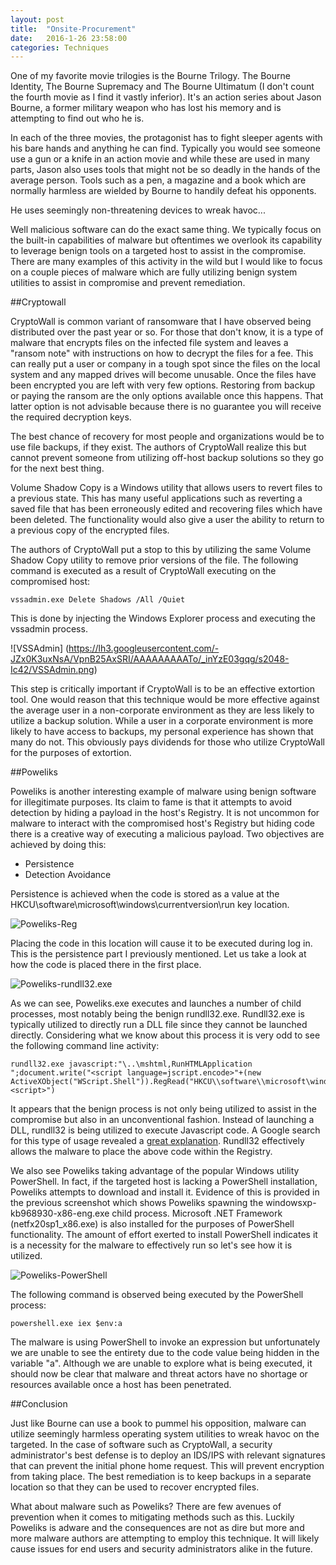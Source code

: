 ```yaml
---
layout: post
title:  "Onsite-Procurement"
date:   2016-1-26 23:58:00
categories: Techniques
---
```


One of my favorite movie trilogies is the Bourne Trilogy. The Bourne Identity, The Bourne Supremacy and The Bourne Ultimatum (I don't count the fourth movie as I find it vastly inferior). It's an action series about Jason Bourne, a former military weapon who has lost his memory and is attempting to find out who he is.  

In each of the three movies, the protagonist has to fight sleeper agents with his bare hands and anything he can find. Typically you would see someone use a gun or a knife in an action movie and while these are used in many parts, Jason also uses tools that might not be so deadly in the hands of the average person. Tools such as a pen, a magazine and a book which are normally harmless are wielded by Bourne to handily defeat his opponents.  

He uses seemingly non-threatening devices to wreak havoc...

Well malicious software can do the exact same thing. We typically focus on the built-in capabilities of malware but oftentimes we overlook its capability to leverage benign tools on a targeted host to assist in the compromise. There are many examples of this activity in the wild but I would like to focus on a couple pieces of malware which are fully utilizing benign system utilities to assist in compromise and prevent remediation.

##Cryptowall

CryptoWall is common variant of ransomware that I have observed being distributed over the past year or so. For those that don't know, it is a type of malware that encrypts files on the infected file system and leaves a "ransom note" with instructions on how to decrypt the files for a fee. This can really put a user or company in a tough spot since the files on the local system and any mapped drives will become unusable. Once the files have been encrypted you are left with very few options. Restoring from backup or paying the ransom are the only options available once this happens. That latter option is not advisable because there is no guarantee you will receive the required decryption keys.

The best chance of recovery for most people and organizations would be to use file backups, if they exist. The authors of CryptoWall realize this but cannot prevent someone from utilizing off-host backup solutions so they go for the next best thing.  

Volume Shadow Copy is a Windows utility that allows users to revert files to a previous state. This has many useful applications such as reverting a saved file that has been erroneously edited and recovering files which have been deleted. The functionality would also give a user the ability to return to a previous copy of the encrypted files.

The authors of CryptoWall put a stop to this by utilizing the same Volume Shadow Copy utility to remove prior versions of the file. The following command is executed as a result of CryptoWall executing on the compromised host:  

`vssadmin.exe Delete Shadows /All /Quiet`  

This is done by injecting the Windows Explorer process and executing the vssadmin process.

![VSSAdmin] (https://lh3.googleusercontent.com/-JZx0K3uxNsA/VpnB25AxSRI/AAAAAAAAATo/_inYzE03gqg/s2048-Ic42/VSSAdmin.png)

This step is critically important if CryptoWall is to be an effective extortion tool. One would reason that this technique would be more effective against the average user in a non-corporate environment as they are less likely to utilize a backup solution. While a user in a corporate environment is more likely to have access to backups, my personal experience has shown that many do not. This obviously pays dividends for those who utilize CryptoWall for the purposes of extortion.  

##Poweliks

Poweliks is another interesting example of malware using benign software for illegitimate purposes. Its claim to fame is that it attempts to avoid detection by hiding a payload in the host's Registry. It is not uncommon for malware to interact with the compromised host's Registry but hiding code there is a creative way of executing a malicious payload. Two objectives are achieved by doing this:  

- Persistence  
- Detection Avoidance

Persistence is achieved when the code is stored as a value at the HKCU\software\microsoft\windows\currentversion\run key location.

![Poweliks-Reg](https://lh3.googleusercontent.com/-O2iqsMleWFE/VplvJ3ezeoI/AAAAAAAAAS4/0BoJSCSv1Nc/s2048-Ic42/RunKey.png)  

Placing the code in this location will cause it to be executed during log in. This is the persistence part I previously mentioned. Let us take a look at how the code is placed there in the first place.  

![Poweliks-rundll32.exe](https://lh3.googleusercontent.com/-qxkru_4mWto/VplvJi9DbkI/AAAAAAAAASs/3NsH-zPIw_E/s2048-Ic42/Poweliks-rundll32-crop2.png)

As we can see, Poweliks.exe executes and launches a number of child processes, most notably being the benign rundll32.exe. Rundll32.exe is typically utilized to directly run a DLL file since they cannot be launched directly. Considering what we know about this process it is very odd to see the following command line activity:

    rundll32.exe javascript:"\..\mshtml,RunHTMLApplication ";document.write("<script language=jscript.encode>"+(new ActiveXObject("WScript.Shell")).RegRead("HKCU\\software\\microsoft\windows\\currentversion\\run\\")+"<script>")

It appears that the benign process is not only being utilized to assist in the compromise but also in an unconventional fashion. Instead of launching a DLL, rundll32 is being utilized to execute Javascript code. A Google search for this type of usage revealed a [great explanation](https://stackoverflow.com/questions/25131484/rundll32-exe-javascript). Rundll32 effectively allows the malware to place the above code within the Registry.

We also see Poweliks taking advantage of the popular Windows utility PowerShell. In fact, if the targeted host is lacking a PowerShell installation, Poweliks attempts to download and install it. Evidence of this is provided in the previous screenshot which shows Poweliks spawning the windowsxp-kb968930-x86-eng.exe child process. Microsoft .NET Framework (netfx20sp1_x86.exe) is also installed for the purposes of PowerShell functionality. The amount of effort exerted to install PowerShell indicates it is a necessity for the malware to effectively run so let's see how it is utilized.

![Poweliks-PowerShell](https://lh3.googleusercontent.com/-XT-HND_HzGo/VplvH2gye5I/AAAAAAAAAR4/stNpco3Mkh4/s2048-Ic42/Poweliks-Pshell-cmd.png)

The following command is observed being executed by the PowerShell process:

`powershell.exe iex $env:a`

The malware is using PowerShell to invoke an expression but unfortunately we are unable to see the entirety due to the code value being hidden in the variable "a". Although we are unable to explore what is being executed, it should now be clear that malware and threat actors have no shortage or resources available once a host has been penetrated.

##Conclusion

Just like Bourne can use a book to pummel his opposition, malware can utilize seemingly harmless operating system utilities to wreak havoc on the targeted. In the case of software such as CryptoWall, a security administrator's best defense is to deploy an IDS/IPS with relevant signatures that can prevent the initial phone home request. This will prevent encryption from taking place. The best remediation is to keep backups in a separate location so that they can be used to recover encrypted files.  

What about malware such as Poweliks? There are few avenues of prevention when it comes to mitigating methods such as this. Luckily Poweliks is adware and the consequences are not as dire but more and more malware authors are attempting to employ this technique. It will likely cause issues for end users and security administrators alike in the future.
